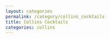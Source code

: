 ```yaml
---
layout: categories
permalink: /category/collins_cocktails
title: Collins Cocktails
categories: collins
---
```

